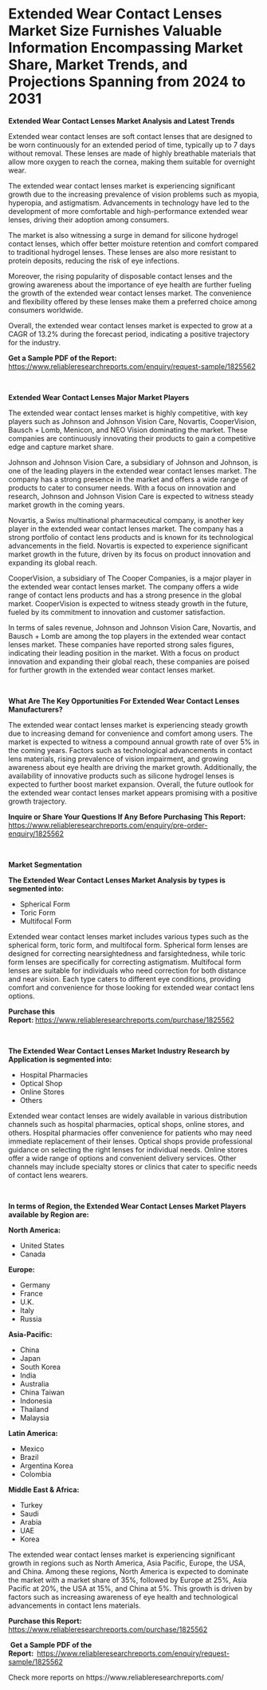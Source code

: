 <p><h1>Extended Wear Contact Lenses Market Size Furnishes Valuable Information Encompassing Market Share, Market Trends, and Projections Spanning from 2024 to 2031</h1></p><p><strong>Extended Wear Contact Lenses Market Analysis and Latest Trends</strong></p>
<p><p>Extended wear contact lenses are soft contact lenses that are designed to be worn continuously for an extended period of time, typically up to 7 days without removal. These lenses are made of highly breathable materials that allow more oxygen to reach the cornea, making them suitable for overnight wear.</p><p>The extended wear contact lenses market is experiencing significant growth due to the increasing prevalence of vision problems such as myopia, hyperopia, and astigmatism. Advancements in technology have led to the development of more comfortable and high-performance extended wear lenses, driving their adoption among consumers.</p><p>The market is also witnessing a surge in demand for silicone hydrogel contact lenses, which offer better moisture retention and comfort compared to traditional hydrogel lenses. These lenses are also more resistant to protein deposits, reducing the risk of eye infections.</p><p>Moreover, the rising popularity of disposable contact lenses and the growing awareness about the importance of eye health are further fueling the growth of the extended wear contact lenses market. The convenience and flexibility offered by these lenses make them a preferred choice among consumers worldwide.</p><p>Overall, the extended wear contact lenses market is expected to grow at a CAGR of 13.2% during the forecast period, indicating a positive trajectory for the industry.</p></p>
<p><strong>Get a Sample PDF of the Report:&nbsp;</strong> <a href="https://www.reliableresearchreports.com/enquiry/request-sample/1825562">https://www.reliableresearchreports.com/enquiry/request-sample/1825562</a></p>
<p>&nbsp;</p>
<p><strong>Extended Wear Contact Lenses Major Market Players</strong></p>
<p><p>The extended wear contact lenses market is highly competitive, with key players such as Johnson and Johnson Vision Care, Novartis, CooperVision, Bausch + Lomb, Menicon, and NEO Vision dominating the market. These companies are continuously innovating their products to gain a competitive edge and capture market share.</p><p>Johnson and Johnson Vision Care, a subsidiary of Johnson and Johnson, is one of the leading players in the extended wear contact lenses market. The company has a strong presence in the market and offers a wide range of products to cater to consumer needs. With a focus on innovation and research, Johnson and Johnson Vision Care is expected to witness steady market growth in the coming years.</p><p>Novartis, a Swiss multinational pharmaceutical company, is another key player in the extended wear contact lenses market. The company has a strong portfolio of contact lens products and is known for its technological advancements in the field. Novartis is expected to experience significant market growth in the future, driven by its focus on product innovation and expanding its global reach.</p><p>CooperVision, a subsidiary of The Cooper Companies, is a major player in the extended wear contact lenses market. The company offers a wide range of contact lens products and has a strong presence in the global market. CooperVision is expected to witness steady growth in the future, fueled by its commitment to innovation and customer satisfaction.</p><p>In terms of sales revenue, Johnson and Johnson Vision Care, Novartis, and Bausch + Lomb are among the top players in the extended wear contact lenses market. These companies have reported strong sales figures, indicating their leading position in the market. With a focus on product innovation and expanding their global reach, these companies are poised for further growth in the extended wear contact lenses market.</p></p>
<p>&nbsp;</p>
<p><strong>What Are The Key Opportunities For Extended Wear Contact Lenses Manufacturers?</strong></p>
<p><p>The extended wear contact lenses market is experiencing steady growth due to increasing demand for convenience and comfort among users. The market is expected to witness a compound annual growth rate of over 5% in the coming years. Factors such as technological advancements in contact lens materials, rising prevalence of vision impairment, and growing awareness about eye health are driving the market growth. Additionally, the availability of innovative products such as silicone hydrogel lenses is expected to further boost market expansion. Overall, the future outlook for the extended wear contact lenses market appears promising with a positive growth trajectory.</p></p>
<p><strong>Inquire or Share Your Questions If Any Before Purchasing This Report:</strong> <a href="https://www.reliableresearchreports.com/enquiry/pre-order-enquiry/1825562">https://www.reliableresearchreports.com/enquiry/pre-order-enquiry/1825562</a></p>
<p>&nbsp;</p>
<p><strong>Market Segmentation</strong></p>
<p><strong>The Extended Wear Contact Lenses Market Analysis by types is segmented into:</strong></p>
<p><ul><li>Spherical Form</li><li>Toric Form</li><li>Multifocal Form</li></ul></p>
<p><p>Extended wear contact lenses market includes various types such as the spherical form, toric form, and multifocal form. Spherical form lenses are designed for correcting nearsightedness and farsightedness, while toric form lenses are specifically for correcting astigmatism. Multifocal form lenses are suitable for individuals who need correction for both distance and near vision. Each type caters to different eye conditions, providing comfort and convenience for those looking for extended wear contact lens options.</p></p>
<p><strong>Purchase this Report:&nbsp;</strong><a href="https://www.reliableresearchreports.com/purchase/1825562">https://www.reliableresearchreports.com/purchase/1825562</a></p>
<p>&nbsp;</p>
<p><strong>The Extended Wear Contact Lenses Market Industry Research by Application is segmented into:</strong></p>
<p><ul><li>Hospital Pharmacies</li><li>Optical Shop</li><li>Online Stores</li><li>Others</li></ul></p>
<p><p>Extended wear contact lenses are widely available in various distribution channels such as hospital pharmacies, optical shops, online stores, and others. Hospital pharmacies offer convenience for patients who may need immediate replacement of their lenses. Optical shops provide professional guidance on selecting the right lenses for individual needs. Online stores offer a wide range of options and convenient delivery services. Other channels may include specialty stores or clinics that cater to specific needs of contact lens wearers.</p></p>
<p>&nbsp;</p>
<p><strong>In terms of Region, the Extended Wear Contact Lenses Market Players available by Region are:</strong></p>
<p>
    <p> <strong> North America: </strong>
        <ul>
            <li>United States</li>
            <li>Canada</li>
        </ul>
        </p> 
    <p> <strong> Europe: </strong>
        <ul>
            <li>Germany</li>
            <li>France</li>
            <li>U.K.</li>
            <li>Italy</li>
            <li>Russia</li>
        </ul>
        </p> 
    <p> <strong> Asia-Pacific: </strong>
        <ul>
            <li>China</li>
            <li>Japan</li>
            <li>South Korea</li>
            <li>India</li>
            <li>Australia</li>
            <li>China Taiwan</li>
            <li>Indonesia</li>
            <li>Thailand</li>
            <li>Malaysia</li>
        </ul>
        </p> 
    <p> <strong> Latin America: </strong>
        <ul>
            <li>Mexico</li>
            <li>Brazil</li>
            <li>Argentina Korea</li>
            <li>Colombia</li>
        </ul>
        </p> 
    <p> <strong> Middle East & Africa: </strong>
        <ul>
            <li>Turkey</li>
            <li>Saudi</li>
            <li>Arabia</li>
            <li>UAE</li>
            <li>Korea</li>
        </ul>
    </p>
    </p>
<p><p>The extended wear contact lenses market is experiencing significant growth in regions such as North America, Asia Pacific, Europe, the USA, and China. Among these regions, North America is expected to dominate the market with a market share of 35%, followed by Europe at 25%, Asia Pacific at 20%, the USA at 15%, and China at 5%. This growth is driven by factors such as increasing awareness of eye health and technological advancements in contact lens materials.</p></p>
<p><strong>Purchase this Report: </strong><a href="https://www.reliableresearchreports.com/purchase/1825562">https://www.reliableresearchreports.com/purchase/1825562</a></p>
<p>&nbsp;<strong>Get a Sample PDF of the Report:&nbsp;&nbsp;</strong><a href="https://www.reliableresearchreports.com/enquiry/request-sample/1825562">https://www.reliableresearchreports.com/enquiry/request-sample/1825562</a></p>
<p><strong></strong></p>
<p>Check more reports on https://www.reliableresearchreports.com/</p>